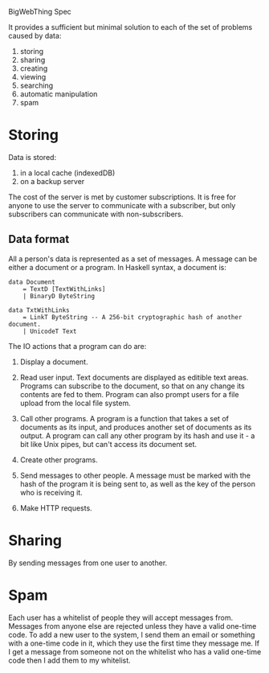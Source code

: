 BigWebThing Spec

It provides a sufficient but minimal solution to each of the set of problems caused by data:

1. storing
2. sharing
3. creating
4. viewing
5. searching
6. automatic manipulation
7. spam


# Storing

Data is stored:

1. in a local cache (indexedDB)
2. on a backup server

The cost of the server is met by customer subscriptions. It is free for anyone to use the server to communicate with a subscriber, but only subscribers can communicate with non-subscribers.

## Data format

All a person's data is represented as a set of messages. A message can be either a document or a program. In Haskell syntax, a document is:

```
data Document
    = TextD [TextWithLinks]
    | BinaryD ByteString

data TxtWithLinks
    = LinkT ByteString -- A 256-bit cryptographic hash of another document.
    | UnicodeT Text
```

The IO actions that a program can do are:

1. Display a document.

2. Read user input. Text documents are displayed as editible text areas. Programs can subscribe to the document, so that on any change its contents are fed to them. Program can also prompt users for a file upload from the local file system.

3. Call other programs. A program is a function that takes a set of documents as its input, and produces another set of documents as its output. A program can call any other program by its hash and use it - a bit like Unix pipes, but can't access its document set.

4. Create other programs.

5. Send messages to other people. A message must be marked with the hash of the program it is being sent to, as well as the key of the person who is receiving it.

5. Make HTTP requests.

# Sharing

By sending messages from one user to another.

# Spam

Each user has a whitelist of people they will accept messages from. Messages from anyone else are rejected unless they have a valid one-time code. To add a new user to the system, I send them an email or something with a one-time code in it, which they use the first time they message me. If I get a message from someone not on the whitelist who has a valid one-time code then I add them to my whitelist.
